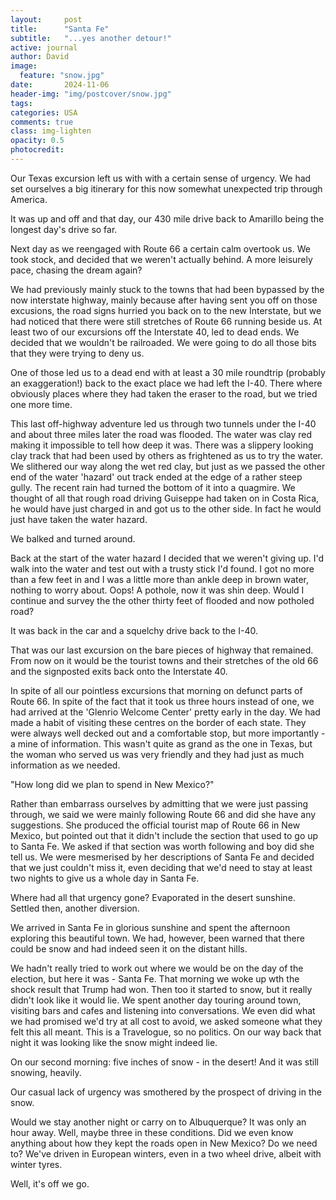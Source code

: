 ```yaml
---
layout:     post
title:      "Santa Fe"
subtitle:   "...yes another detour!"
active: journal
author: David
image:
  feature: "snow.jpg"
date:       2024-11-06
header-img: "img/postcover/snow.jpg"
tags: 
categories: USA
comments: true
class: img-lighten 
opacity: 0.5
photocredit:
---
```


Our Texas excursion left us with with a certain sense of urgency. We had set ourselves a big itinerary for this now somewhat unexpected trip through America. 

It was up and off and that day, our 430 mile drive back to Amarillo being the longest day's drive so far.

Next day as we reengaged with Route 66 a certain calm overtook us. We took stock, and decided that we weren't actually behind. A more leisurely pace, chasing the dream again?

We had previously mainly stuck to the towns that had been bypassed by the now interstate highway, mainly because after having sent you off on those excusions, the road signs hurried you back on to the new Interstate, but we had noticed that there were still stretches of Route 66 running beside us. At least two of our excursions off the Interstate 40, led to dead ends. We decided that we wouldn't be railroaded. We were going to do all those bits that they were trying to deny us.

One of those led us to a dead end with at least a 30 mile roundtrip (probably an exaggeration!) back to the exact place we had left the I-40. There where obviously places where they had taken the eraser to the road, but we tried one more time.

This last off-highway adventure led us through two tunnels under the I-40 and about three miles later the road was flooded. The water was clay red making it impossible to tell how deep it was. There was a slippery looking clay track that had been used by others as frightened as us to try the water. We slithered our way along the wet red clay, but just as we passed the other end of the water 'hazard' out track ended at the edge of a rather steep gully. The recent rain had turned the bottom of it into a quagmire. We thought of all that rough road driving Guiseppe had taken on in Costa Rica, he would have just charged in and got us to the other side. In fact he would just have taken the water hazard. 

We balked and turned around. 

Back at the start of the water hazard I decided that we weren't giving up. I'd walk into the water and test out with a trusty stick I'd found. I got no more than a few feet in and I was a little more than ankle deep in brown water, nothing to worry about. Oops! A pothole, now it was shin deep. Would I continue and survey the the other thirty feet of flooded and now potholed road? 

It was back in the car and a squelchy drive back to the I-40.

That was our last excursion on the bare pieces of highway that remained. From now on it would be the tourist towns and their stretches of the old 66 and the signposted exits back onto the Interstate 40.

In spite of all our pointless excursions that morning on defunct parts of Route 66. In spite of the fact that it took us three hours instead of one, we had arrived at the 'Glenrio Welcome Center' pretty early in the day. We had made a habit of visiting these centres on the border of each state. They were always well decked out and a comfortable stop, but more importantly - a mine of information. This wasn't quite as grand as the one in Texas, but the woman who served us was very friendly and they had just as much information as we needed. 

"How long did we plan to spend in New Mexico?"

Rather than embarrass ourselves by admitting that we were just passing through, we said we were mainly following Route 66 and did she have any suggestions. She produced the official tourist map of Route 66 in New Mexico, but pointed out that it didn't include the section that used to go up to Santa Fe. We asked if that section was worth following and boy did she tell us. We were mesmerised by her descriptions of Santa Fe and decided that we just couldn't miss it, even deciding that we'd need to stay at least two nights to give us a whole day in Santa Fe. 

Where had all that urgency gone? Evaporated in the desert sunshine. Settled then, another diversion.

We arrived in Santa Fe in glorious sunshine and spent the afternoon exploring this beautiful town. We had, however, been warned that there could be snow and had indeed seen it on the distant hills.

We hadn't really tried to work out where we would be on the day of the election, but here it was - Santa Fe. That morning we woke up wth the shock result that Trump had won. Then too it started to snow, but it really didn't look like it would lie. We spent another day touring around town, visiting bars and cafes and listening into conversations. We even did what we had promised we'd try at all cost to avoid, we asked someone what they felt this all meant. This is a Travelogue, so no politics. On our way back that night it was looking like the snow might indeed lie. 

On our second morning: five inches of snow - in the desert! And it was still snowing, heavily.

Our casual lack of urgency was smothered by the prospect of driving in the snow. 

Would we stay another night or carry on to Albuquerque? It was only an hour away. Well, maybe three in these conditions. Did we even know anything about how they kept the roads open in New Mexico? Do we need to? We've driven in European winters, even in a two wheel drive, albeit with winter tyres. 

Well, it's off we go.









